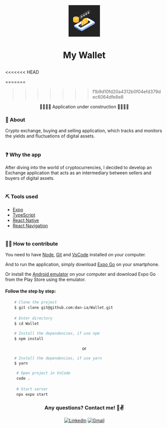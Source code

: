 
<div align="center">
  <img src="./src/assets/icon.png" width="100px" height="100px">
</div>


<h1 align='center'>
 <p>My Wallet</p>
</h1>

<<<<<<< HEAD


=======
>>>>>>> f1b9d10fd20a4312b0f04efd379dec6064dfe8e8
<p align="center">🚧👷🏽‍♀️ Application under construction 👷🏽‍♀️🚧</p>

### 📕 About

Crypto exchange, buying and selling application, which tracks and monitors the yields and fluctuations of digital assets.




#

### ❓ Why the app

After diving into the world of cryptocurrencies, I decided to develop an Exchange application that acts as an intermediary between sellers and buyers of digital assets.

#

### ⛏️ Tools used

- [Expo](https://docs.expo.dev/)
- [TypeScript](https://www.typescriptlang.org/docs/)
- [React Native](https://reactnative.dev/docs/getting-started)
- [React Navigation](https://reactnavigation.org/docs/getting-started/)

#

### 🤝🏽 How to contribute

You need to have [Node](https://nodejs.org/en/download), [Git](https://git-scm.com/download/win) and [VsCode](https://code.visualstudio.com/download) installed on your computer.

And to run the application, simply download [Expo Go](https://play.google.com/store/apps/details?id=host.exp.exponent&hl=pt_BR&gl=US) on your smartphone.

Or install the [Android emulator](https://developer.android.com/studio?hl=pt-br) on your computer and download Expo Go from the Play Store using the emulator.

#### Follow the step by step:

````bash
    # Clone the project
    $ git clone git@github.com:dan-ia/Wallet.git

    # Enter directory
    $ cd Wallet
````
````bash
    # Install the dependencies, if use npm
    $ npm install
````
<p align="center">or</p>

````bash
    # Install the dependencies, if use yarn
    $ yarn
````

```` bash
     # Open project in VsCode
     code .

     # Start server
     npx expo start
````
<div align="center">

<h3> Any questions? Contact me! 🩵✌️</h3>

[![Linkedin](https://img.shields.io/badge/Linkedin-1d1e25?style=for-the-badge&logo=linkedin&logoColor=0967c5)](https://www.linkedin.com/in/dan-ia/)
[![Gmail](https://img.shields.io/badge/Gmail-1d1e25?style=for-the-badge&logo=gmail&logoColor=white)](mailto:danieillsilvarv411@gmail.com)


</div>

